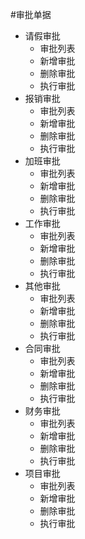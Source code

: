 #审批单据

* 请假审批
  * 审批列表
  * 新增审批
  * 删除审批
  * 执行审批
* 报销审批
  * 审批列表
  * 新增审批
  * 删除审批
  * 执行审批
* 加班审批
  * 审批列表
  * 新增审批
  * 删除审批
  * 执行审批
* 工作审批
  * 审批列表
  * 新增审批
  * 删除审批
  * 执行审批
* 其他审批
  * 审批列表
  * 新增审批
  * 删除审批
  * 执行审批
* 合同审批
  * 审批列表
  * 新增审批
  * 删除审批
  * 执行审批
* 财务审批
  * 审批列表
  * 新增审批
  * 删除审批
  * 执行审批
* 项目审批
  * 审批列表
  * 新增审批
  * 删除审批
  * 执行审批